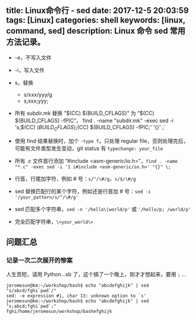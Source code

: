 title: Linux命令行 - sed
date: 2017-12-5 20:03:59
tags: [Linux]
categories: shell
keywords: [linux, command, sed]
description: Linux 命令 sed 常用方法记录。
---

* -e，不写入文件
* -i，写入文件
* s，替换
  - s/xxx/yyy/g
  - s;xxx;yyy;

* 所有 subdir.mk 替换 "$(CC) $(BUILD_CFLAGS)" 为 “$(CC) $(BUILD_CFLAGS) -fPIC”，`find . -name "subdir.mk" -exec sed -i 's;$(CC) $(BUILD_CFLAGS);$(CC) $(BUILD_CFLAGS) -fPIC;' '{}' \;`
* 使用 find 结果替换时，加个 `-type f`，只处理 regular file，否则处理完后，可能有文件类型发生变动，git status 有 `typechange: your_file`
* 所有 .c 文件首行添加 “#include <asm-generic/io.h>”，`find . -name "*.c" -exec sed -i '1 i#include <asm-generic/io.h>' "{}" \;`
* 行首，行尾加字符，例如 # 号：`s/^/\#/g`，`s/$/\#/g`
* sed 替换匹配行的某个字符，例如还是行首加 # 号：`sed -i '/your_pattern/s/^/\#/g'`
* sed 匹配多个字符串，`sed -n '/hello\|world/p'` 或 `'/hello/p; /world/p'`
* 完全匹配字符串，`\<your_world\>`

## 问题汇总

### 记录一次二次展开的惨案

人生苦短，请用 Python...sb 了，这个搞了一个晚上，刚才才想起来，要用 `;` ...

```
jeromesun@km:~/workshop/bash$ echo "abcdefghijk" | sed "s/abcd/fghi`pwd`/"
sed: -e expression #1, char 13: unknown option to `s'
jeromesun@km:~/workshop/bash$ echo "abcdefghijk" | sed "s;abcd;fghi`pwd`;"
fghi/home/jeromesun/workshop/bashefghijk
```
